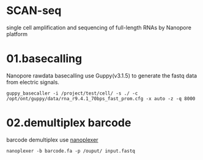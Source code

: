 # SCAN-seq
single cell amplification and sequencing of full-length RNAs by Nanopore platform

# 01.basecalling
Nanopore rawdata basecalling use Guppy(v3.1.5) to generate the fastq data from electric signals.

```
guppy_basecaller -i /project/test/cell/ -s ./ -c /opt/ont/guppy/data/rna_r9.4.1_70bps_fast_prom.cfg -x auto -z -q 8000
```

# 02.demultiplex barcode
barcode demultiplex use [nanoplexer](https://github.com/hanyue36/nanoplexer)
```
nanoplexer -b barcode.fa -p /ouput/ input.fastq
```
